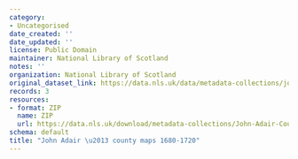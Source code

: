```yaml
---
category:
- Uncategorised
date_created: ''
date_updated: ''
license: Public Domain
maintainer: National Library of Scotland
notes: ''
organization: National Library of Scotland
original_dataset_link: https://data.nls.uk/data/metadata-collections/john-adair/
records: 3
resources:
- format: ZIP
  name: ZIP
  url: https://data.nls.uk/download/metadata-collections/John-Adair-County-Maps.zip
schema: default
title: "John Adair \u2013 county maps 1680-1720"
---
```

